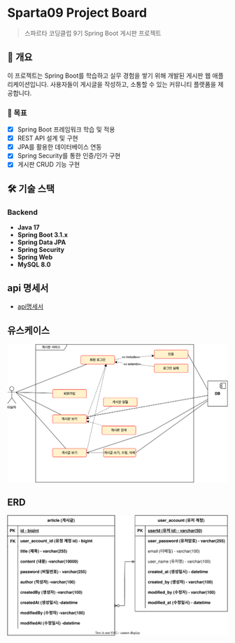# Sparta09 Project Board

> 스파르타 코딩클럽 9기 Spring Boot 게시판 프로젝트

## 📖 개요

이 프로젝트는 Spring Boot를 학습하고 실무 경험을 쌓기 위해 개발된 게시판 웹 애플리케이션입니다.
사용자들이 게시글을 작성하고, 소통할 수 있는 커뮤니티 플랫폼을 제공합니다.

### 🎯 목표

- [x] Spring Boot 프레임워크 학습 및 적용
- [x] REST API 설계 및 구현
- [x] JPA를 활용한 데이터베이스 연동
- [x] Spring Security를 통한 인증/인가 구현
- [x] 게시판 CRUD 기능 구현

## 🛠 기술 스택

### Backend
- **Java 17**
- **Spring Boot 3.1.x**
- **Spring Data JPA**
- **Spring Security**
- **Spring Web**
- **MySQL 8.0**

## api 명세서
* [api명세서](https://docs.google.com/spreadsheets/d/1ZDD5eHbfIcoQri37fmk7OmVPeSwSEOyQMG-CVfNH20Q/edit?gid=564540372#gid=564540372)

## 유스케이스 
![유즈케이스 다이어그램](/document/use-case.svg)

## ERD
![erd 다이어그램](./document/sparta-board-erd.svg)
